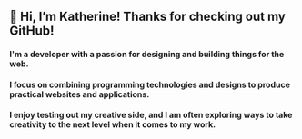 ## 👋 Hi, I’m Katherine! Thanks for checking out my GitHub!

#### I'm a developer with a passion for designing and building things for the web.

#### I focus on combining programming technologies and designs to produce practical websites and applications.

#### I enjoy testing out my creative side, and I am often exploring ways to take creativity to the next level when it comes to my work.


<!---
kattlaw/kattlaw is a ✨ special ✨ repository because its `README.md` (this file) appears on your GitHub profile.
You can click the Preview link to take a look at your changes.
--->
  
